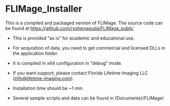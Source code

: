 # FLIMage_Installer

This is a compiled and packaged version of FLIMage. The source code can be found at https://github.com/ryoheiyasuda/FLIMage_public

* This is provided "as is" for academic and educational use.

* For acquisition of data, you need to get commercial and licensed DLLs in the application folder. 

* It is compiled in x64 configuration in "debug" mode. 

* If you want support, please contact Florida Lifetime Imaging LLC (info@lifetime-imaging.com). 

* Installation time should be ~1 min.

* Several sample scripts and data can be found in {Documents}/FLIMage/
